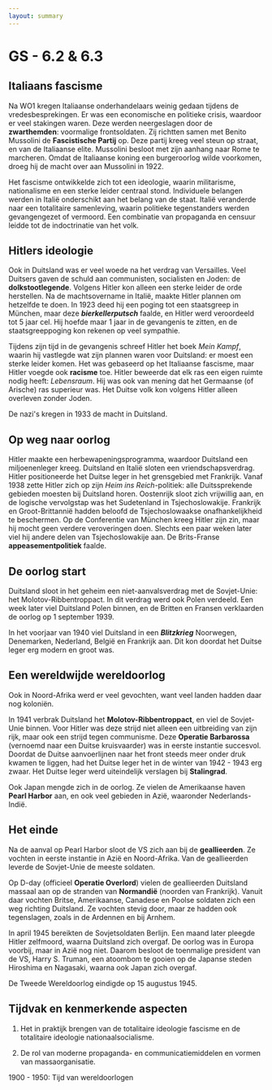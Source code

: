 ```yaml
---
layout: summary
---
```


# GS - 6.2 & 6.3

## Italiaans fascisme

Na WO1 kregen Italiaanse onderhandelaars weinig gedaan tijdens de vredesbesprekingen. Er was een economische en politieke crisis, waardoor er veel stakingen waren. Deze werden neergeslagen door de **zwarthemden**: voormalige frontsoldaten. Zij richtten samen met Benito Mussolini de **Fascistische Partij** op. Deze partij kreeg veel steun op straat, en van de Italiaanse elite. Mussolini besloot met zijn aanhang naar Rome te marcheren. Omdat de Italiaanse koning een burgeroorlog wilde voorkomen, droeg hij de macht over aan Mussolini in 1922.

Het fascisme ontwikkelde zich tot een ideologie, waarin militarisme, nationalisme en een sterke leider centraal stond. Individuele belangen werden in Italië onderschikt aan het belang van de staat. Italië veranderde naar een totalitaire samenleving, waarin politieke tegenstanders werden gevangengezet of vermoord. Een combinatie van propaganda en censuur leidde tot de indoctrinatie van het volk.

## Hitlers ideologie

Ook in Duitsland was er veel woede na het verdrag van Versailles. Veel Duitsers gaven de schuld aan communisten, socialisten en Joden: de **dolkstootlegende**. Volgens Hitler kon alleen een sterke leider de orde herstellen. Na de machtsovername in Italië, maakte Hitler plannen om hetzelfde te doen. In 1923 deed hij een poging tot een staatsgreep in München, maar deze ***bierkellerputsch*** faalde, en Hitler werd veroordeeld tot 5 jaar cel. Hij hoefde maar 1 jaar in de gevangenis te zitten, en de staatsgreeppoging kon rekenen op veel sympathie.

Tijdens zijn tijd in de gevangenis schreef Hitler het boek *Mein Kampf*, waarin hij vastlegde wat zijn plannen waren voor Duitsland: er moest een sterke leider komen. Het was gebaseerd op het Italiaanse fascisme, maar Hitler voegde ook **racisme** toe. Hitler beweerde dat elk ras een eigen ruimte nodig heeft: *Lebensraum*. Hij was ook van mening dat het Germaanse (of Arische) ras superieur was. Het Duitse volk kon volgens Hitler alleen overleven zonder Joden.

De nazi's kregen in 1933 de macht in Duitsland.

## Op weg naar oorlog

Hitler maakte een herbewapeningsprogramma, waardoor Duitsland een miljoenenleger kreeg. Duitsland en Italië sloten een vriendschapsverdrag. Hitler positioneerde het Duitse leger in het grensgebied met Frankrijk. Vanaf 1938 zette Hitler zich op zijn *Heim ins Reich*-politiek: alle Duitssprekende gebieden moesten bij Duitsland horen. Oostenrijk sloot zich vrijwillig aan, en de logische vervolgstap was het Sudetenland in Tsjechoslowakije. Frankrijk en Groot-Brittannië hadden beloofd de Tsjechoslowaakse onafhankelijkheid te beschermen. Op de Conferentie van München kreeg Hitler zijn zin, maar hij mocht geen verdere veroveringen doen. Slechts een paar weken later viel hij andere delen van Tsjechoslowakije aan. De Brits-Franse **appeasementpolitiek** faalde.

## De oorlog start

Duitsland sloot in het geheim een niet-aanvalsverdrag met de Sovjet-Unie: het Molotov-Ribbentroppact. In dit verdrag werd ook Polen verdeeld. Een week later viel Duitsland Polen binnen, en de Britten en Fransen verklaarden de oorlog op 1 september 1939.

In het voorjaar van 1940 viel Duitsland in een ***Blitzkrieg*** Noorwegen, Denemarken, Nederland, België en Frankrijk aan. Dit kon doordat het Duitse leger erg modern en groot was.

## Een wereldwijde wereldoorlog

Ook in Noord-Afrika werd er veel gevochten, want veel landen hadden daar nog koloniën.

In 1941 verbrak Duitsland het **Molotov-Ribbentroppact**, en viel de Sovjet-Unie binnen. Voor Hitler was deze strijd niet alleen een uitbreiding van zijn rijk, maar ook een strijd tegen communisme. Deze **Operatie Barbarossa** (vernoemd naar een Duitse kruisvaarder) was in eerste instantie succesvol. Doordat de Duitse aanvoerlijnen naar het front steeds meer onder druk kwamen te liggen, had het Duitse leger het in de winter van 1942 - 1943 erg zwaar. Het Duitse leger werd uiteindelijk verslagen bij **Stalingrad**.

Ook Japan mengde zich in de oorlog. Ze vielen de Amerikaanse haven **Pearl Harbor** aan, en ook veel gebieden in Azië, waaronder Nederlands-Indië.

## Het einde

Na de aanval op Pearl Harbor sloot de VS zich aan bij de **geallieerden**. Ze vochten in eerste instantie in Azië en Noord-Afrika. Van de geallieerden leverde de Sovjet-Unie de meeste soldaten.

Op D-day (officieel **Operatie Overlord**) vielen de geallieerden Duitsland massaal aan op de stranden van **Normandië** (noorden van Frankrijk). Vanuit daar vochten Britse, Amerikaanse, Canadese en Poolse soldaten zich een weg richting Duitsland. Ze vochten stevig door, maar ze hadden ook tegenslagen, zoals in de Ardennen en bij Arnhem.

In april 1945 bereikten de Sovjetsoldaten Berlijn. Een maand later pleegde Hitler zelfmoord, waarna Duitsland zich overgaf. De oorlog was in Europa voorbij, maar in Azië nog niet. Daarom besloot de toenmalige president van de VS, Harry S. Truman, een atoombom te gooien op de Japanse steden Hiroshima en Nagasaki, waarna ook Japan zich overgaf.

De Tweede Wereldoorlog eindigde op 15 augustus 1945.

## Tijdvak en kenmerkende aspecten

1. Het in praktijk brengen van de totalitaire ideologie fascisme en de totalitaire ideologie nationaalsocialisme.

2. De rol van moderne propaganda- en communicatiemiddelen en vormen van massaorganisatie.

1900 - 1950: Tijd van wereldoorlogen
